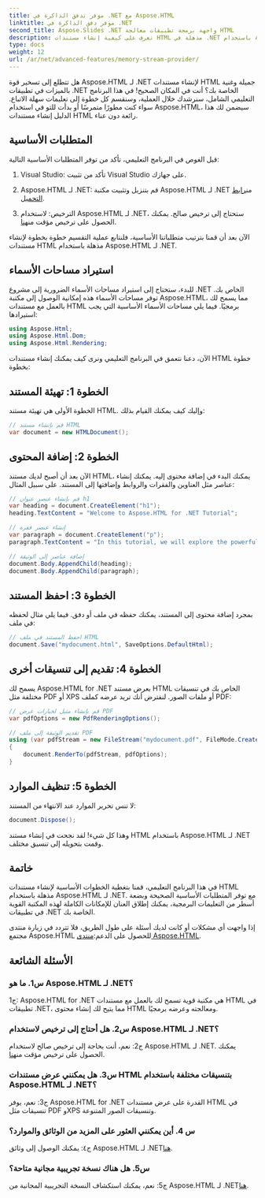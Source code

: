 ```yaml
---
title: موفر تدفق الذاكرة في .NET مع Aspose.HTML
linktitle: موفر دفق الذاكرة في .NET
second_title: Aspose.Slides .NET واجهة برمجة تطبيقات معالجة HTML
description: تعرف على كيفية إنشاء مستندات HTML مذهلة في .NET باستخدام Aspose.HTML. اتبع برنامجنا التعليمي خطوة بخطوة واكتشف قوة معالجة HTML.
type: docs
weight: 12
url: /ar/net/advanced-features/memory-stream-provider/
---
```


هل تتطلع إلى تسخير قوة Aspose.HTML لـ .NET لإنشاء مستندات HTML جميلة وغنية بالميزات في تطبيقات .NET الخاصة بك؟ أنت في المكان الصحيح! في هذا البرنامج التعليمي الشامل، سنرشدك خلال العملية، وسنقسم كل خطوة إلى تعليمات سهلة الاتباع. سواء كنت مطورًا متمرسًا أو بدأت للتو في استخدام Aspose.HTML، سيضمن لك هذا الدليل إنشاء مستندات HTML رائعة دون عناء.

## المتطلبات الأساسية

قبل الغوص في البرنامج التعليمي، تأكد من توفر المتطلبات الأساسية التالية:

1. Visual Studio: تأكد من تثبيت Visual Studio على جهازك.

2.  Aspose.HTML لـ .NET: قم بتنزيل وتثبيت مكتبة Aspose.HTML لـ .NET من[رابط التحميل](https://releases.aspose.com/html/net/).

3.  الترخيص: لاستخدام Aspose.HTML لـ .NET، ستحتاج إلى ترخيص صالح. يمكنك الحصول على ترخيص مؤقت من[هنا](https://purchase.aspose.com/temporary-license/).

الآن بعد أن قمنا بترتيب متطلباتنا الأساسية، فلنتابع عملية التقسيم خطوة بخطوة لإنشاء مستندات HTML مذهلة باستخدام Aspose.HTML لـ .NET.

## استيراد مساحات الأسماء

للبدء، ستحتاج إلى استيراد مساحات الأسماء الضرورية إلى مشروع .NET الخاص بك. توفر مساحات الأسماء هذه إمكانية الوصول إلى مكتبة Aspose.HTML، مما يسمح لك بالعمل مع مستندات HTML برمجيًا. فيما يلي مساحات الأسماء الأساسية التي يجب استيرادها:

```csharp
using Aspose.Html;
using Aspose.Html.Dom;
using Aspose.Html.Rendering;
```

الآن، دعنا نتعمق في البرنامج التعليمي ونرى كيف يمكنك إنشاء مستندات HTML خطوة بخطوة:

## الخطوة 1: تهيئة المستند

الخطوة الأولى هي تهيئة مستند HTML. وإليك كيف يمكنك القيام بذلك:

```csharp
// قم بإنشاء مستند HTML
var document = new HTMLDocument();
```

## الخطوة 2: إضافة المحتوى

الآن بعد أن أصبح لديك مستند HTML، يمكنك البدء في إضافة محتوى إليه. يمكنك إنشاء عناصر مثل العناوين والفقرات والروابط وإضافتها إلى المستند. على سبيل المثال:

```csharp
// قم بإنشاء عنصر عنوان h1
var heading = document.CreateElement("h1");
heading.TextContent = "Welcome to Aspose.HTML for .NET Tutorial";

// إنشاء عنصر فقرة
var paragraph = document.CreateElement("p");
paragraph.TextContent = "In this tutorial, we will explore the powerful features of Aspose.HTML for .NET.";

// إضافة عناصر إلى الوثيقة
document.Body.AppendChild(heading);
document.Body.AppendChild(paragraph);
```

## الخطوة 3: احفظ المستند

بمجرد إضافة محتوى إلى المستند، يمكنك حفظه في ملف أو دفق. فيما يلي مثال لحفظه في ملف:

```csharp
// احفظ المستند في ملف HTML
document.Save("mydocument.html", SaveOptions.DefaultHtml);
```

## الخطوة 4: تقديم إلى تنسيقات أخرى

يسمح لك Aspose.HTML for .NET بعرض مستند HTML الخاص بك في تنسيقات مختلفة مثل PDF أو XPS أو ملفات الصور. لنفترض أنك تريد عرضه كملف PDF:

```csharp
// قم بإنشاء مثيل لخيارات عرض PDF
var pdfOptions = new PdfRenderingOptions();

// تقديم الوثيقة إلى ملف PDF
using (var pdfStream = new FileStream("mydocument.pdf", FileMode.Create))
{
    document.RenderTo(pdfStream, pdfOptions);
}
```

## الخطوة 5: تنظيف الموارد

لا تنس تحرير الموارد عند الانتهاء من المستند:

```csharp
document.Dispose();
```

وهذا كل شيء! لقد نجحت في إنشاء مستند HTML باستخدام Aspose.HTML لـ .NET وقمت بتحويله إلى تنسيق مختلف.

## خاتمة

في هذا البرنامج التعليمي، قمنا بتغطية الخطوات الأساسية لإنشاء مستندات HTML مذهلة باستخدام Aspose.HTML لـ .NET. مع توفر المتطلبات الأساسية الصحيحة وبضعة أسطر من التعليمات البرمجية، يمكنك إطلاق العنان للإمكانات الكاملة لهذه المكتبة القوية في تطبيقات .NET الخاصة بك.

 إذا واجهت أي مشكلات أو كانت لديك أسئلة على طول الطريق، فلا تتردد في زيارة منتدى مجتمع Aspose.HTML للحصول على الدعم:[منتدى Aspose.HTML](https://forum.aspose.com/).

## الأسئلة الشائعة

### س1. ما هو Aspose.HTML لـ .NET؟

ج1: Aspose.HTML for .NET هي مكتبة قوية تسمح لك بالعمل مع مستندات HTML في تطبيقات .NET، مما يتيح لك إنشاء محتوى HTML ومعالجته وعرضه برمجيًا.

### س2. هل أحتاج إلى ترخيص لاستخدام Aspose.HTML لـ .NET؟

 ج2: نعم، أنت بحاجة إلى ترخيص صالح لاستخدام Aspose.HTML لـ .NET. يمكنك الحصول على ترخيص مؤقت من[هنا](https://purchase.aspose.com/temporary-license/).

### س3. هل يمكنني عرض مستندات HTML بتنسيقات مختلفة باستخدام Aspose.HTML لـ .NET؟

ج3: نعم، يوفر Aspose.HTML for .NET القدرة على عرض مستندات HTML في تنسيقات مثل PDF وXPS وتنسيقات الصور المتنوعة.

### س 4. أين يمكنني العثور على المزيد من الوثائق والموارد؟

 ج٤: يمكنك الوصول إلى وثائق Aspose.HTML لـ .NET[هنا](https://reference.aspose.com/html/net/).

### س5. هل هناك نسخة تجريبية مجانية متاحة؟

 ج5: نعم، يمكنك استكشاف النسخة التجريبية المجانية من Aspose.HTML لـ .NET[هنا](https://releases.aspose.com/).
